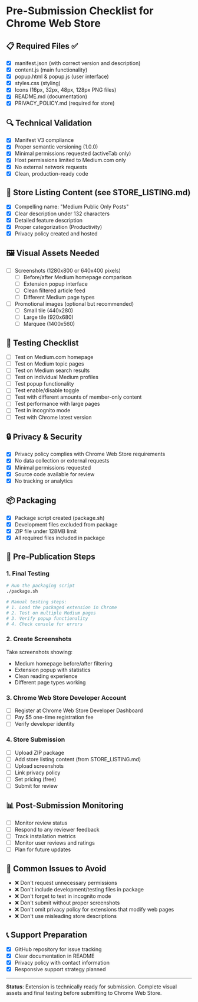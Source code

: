 # Pre-Submission Checklist for Chrome Web Store

## 📋 Required Files ✅
- [x] manifest.json (with correct version and description)
- [x] content.js (main functionality)
- [x] popup.html & popup.js (user interface)
- [x] styles.css (styling)
- [x] Icons (16px, 32px, 48px, 128px PNG files)
- [x] README.md (documentation)
- [x] PRIVACY_POLICY.md (required for store)

## 🔍 Technical Validation
- [x] Manifest V3 compliance
- [x] Proper semantic versioning (1.0.0)
- [x] Minimal permissions requested (activeTab only)
- [x] Host permissions limited to Medium.com only
- [x] No external network requests
- [x] Clean, production-ready code

## 📝 Store Listing Content (see STORE_LISTING.md)
- [x] Compelling name: "Medium Public Only Posts"
- [x] Clear description under 132 characters
- [x] Detailed feature description
- [x] Proper categorization (Productivity)
- [x] Privacy policy created and hosted

## 🖼️ Visual Assets Needed
- [ ] Screenshots (1280x800 or 640x400 pixels)
  - [ ] Before/after Medium homepage comparison
  - [ ] Extension popup interface
  - [ ] Clean filtered article feed
  - [ ] Different Medium page types
- [ ] Promotional images (optional but recommended)
  - [ ] Small tile (440x280)
  - [ ] Large tile (920x680)
  - [ ] Marquee (1400x560)

## 🧪 Testing Checklist
- [ ] Test on Medium.com homepage
- [ ] Test on Medium topic pages
- [ ] Test on Medium search results
- [ ] Test on individual Medium profiles
- [ ] Test popup functionality
- [ ] Test enable/disable toggle
- [ ] Test with different amounts of member-only content
- [ ] Test performance with large pages
- [ ] Test in incognito mode
- [ ] Test with Chrome latest version

## 🔒 Privacy & Security
- [x] Privacy policy complies with Chrome Web Store requirements
- [x] No data collection or external requests
- [x] Minimal permissions requested
- [x] Source code available for review
- [x] No tracking or analytics

## 📦 Packaging
- [x] Package script created (package.sh)
- [x] Development files excluded from package
- [x] ZIP file under 128MB limit
- [x] All required files included in package

## 🚀 Pre-Publication Steps

### 1. Final Testing
```bash
# Run the packaging script
./package.sh

# Manual testing steps:
# 1. Load the packaged extension in Chrome
# 2. Test on multiple Medium pages
# 3. Verify popup functionality
# 4. Check console for errors
```

### 2. Create Screenshots
Take screenshots showing:
- Medium homepage before/after filtering
- Extension popup with statistics
- Clean reading experience
- Different page types working

### 3. Chrome Web Store Developer Account
- [ ] Register at Chrome Web Store Developer Dashboard
- [ ] Pay $5 one-time registration fee
- [ ] Verify developer identity

### 4. Store Submission
- [ ] Upload ZIP package
- [ ] Add store listing content (from STORE_LISTING.md)
- [ ] Upload screenshots
- [ ] Link privacy policy
- [ ] Set pricing (free)
- [ ] Submit for review

## 📊 Post-Submission Monitoring
- [ ] Monitor review status
- [ ] Respond to any reviewer feedback
- [ ] Track installation metrics
- [ ] Monitor user reviews and ratings
- [ ] Plan for future updates

## 🔧 Common Issues to Avoid
- ❌ Don't request unnecessary permissions
- ❌ Don't include development/testing files in package
- ❌ Don't forget to test in incognito mode
- ❌ Don't submit without proper screenshots
- ❌ Don't omit privacy policy for extensions that modify web pages
- ❌ Don't use misleading store descriptions

## 📞 Support Preparation
- [x] GitHub repository for issue tracking
- [x] Clear documentation in README
- [x] Privacy policy with contact information
- [x] Responsive support strategy planned

---

**Status**: Extension is technically ready for submission. Complete visual assets and final testing before submitting to Chrome Web Store.
